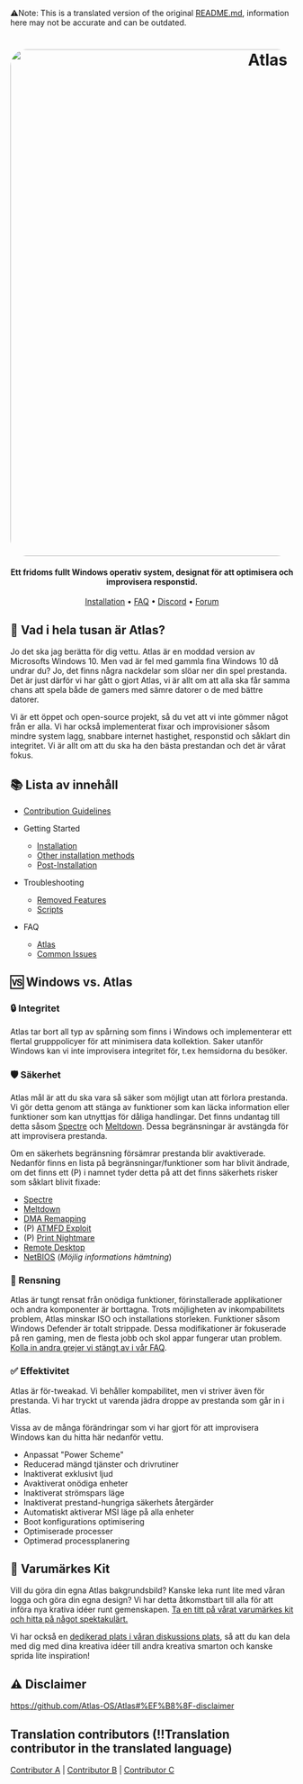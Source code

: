 ⚠️Note: This is a translated version of the original [README.md](https://github.com/Atlas-OS/Atlas/blob/main/README.md), information here may not be accurate and can be outdated.
<h1 align="center">
  <a href="http://atlasos.net"><img src="https://gcore.jsdelivr.net/gh/Atlas-OS/Atlas@main/img/banner.png" alt="Atlas" width="900" style="border-radius: 30px"></a>
</h1>

<h4 align="center">Ett fridoms fullt Windows operativ system, designat för att optimisera och improvisera responstid.</h4>

<p align="center">
  <a href="https://github.com/Atlas-OS/Atlas/wiki/2.-Installing">Installation</a>
  •
  <a href="https://github.com/Atlas-OS/Atlas/wiki/1.-FAQ#contents">FAQ</a>
  •
  <a href="https://discord.atlasos.net" target="_blank">Discord</a>
  •
  <a href="https://forum.atlasos.net">Forum</a>
</p>

## 🤔 **Vad i hela tusan är Atlas?**

Jo det ska jag berätta för dig vettu. Atlas är en moddad version av Microsofts Windows 10. Men vad är fel med gammla fina Windows 10 då undrar du? Jo, det finns några nackdelar som slöar ner din spel prestanda. Det är just därför vi har gått o gjort Atlas, vi är allt om att alla ska får samma chans att spela både de gamers med sämre datorer o de med bättre datorer.

Vi är ett öppet och open-source projekt, så du vet att vi inte gömmer något från er alla. Vi har också implementerat fixar och improvisioner såsom mindre system lagg, snabbare internet hastighet, responstid och såklart din integritet. Vi är allt om att du ska ha den bästa prestandan och det är vårat fokus.

## 📚 **Lista av innehåll**

- [Contribution Guidelines](https://docs.atlasos.net/contributions)

- Getting Started
  - [Installation](https://docs.atlasos.net/getting-started/installation)
  - [Other installation methods](https://docs.atlasos.net/getting-started/other-installation-methods/no-usb)
  - [Post-Installation](https://docs.atlasos.net/getting-started/post-installation/drivers)

- Troubleshooting
  - [Removed Features](https://docs.atlasos.net/troubleshooting/removed-features)
  - [Scripts](https://docs.atlasos.net/troubleshooting/scripts)

- FAQ
  - [Atlas](https://atlasos.net/faq)
  - [Common Issues](https://docs.atlasos.net/troubleshooting/common-issues/hyper-v/)
## 🆚 **Windows vs. Atlas**

### 🔒 Integritet
Atlas tar bort all typ av spårning som finns i Windows och implementerar ett flertal grupppolicyer för att minimisera data kollektion. Saker utanför Windows kan vi inte improvisera integritet för, t.ex hemsidorna du besöker.

### 🛡️ Säkerhet
Atlas mål är att du ska vara så säker som möjligt utan att förlora prestanda. Vi gör detta genom att stänga av funktioner som kan läcka information eller funktioner som kan utnyttjas för dåliga handlingar. Det finns undantag till detta såsom [Spectre](https://spectreattack.com/spectre.pdf) och [Meltdown](https://meltdownattack.com/meltdown.pdf). Dessa begränsningar är avstängda för att improvisera prestanda.

Om en säkerhets begränsning försämrar prestanda blir avaktiverade.
Nedanför finns en lista på begränsningar/funktioner som har blivit ändrade, om det finns ett (P) i namnet tyder detta på att det finns säkerhets risker som såklart blivit fixade:

- [Spectre](https://spectreattack.com/spectre.pdf)
- [Meltdown](https://meltdownattack.com/meltdown.pdf)
- [DMA Remapping](https://docs.microsoft.com/en-us/windows/security/information-protection/kernel-dma-protection-for-thunderbolt)
- (P) [ATMFD Exploit](https://msrc.microsoft.com/update-guide/en-US/vulnerability/CVE-2020-1020)
- (P) [Print Nightmare](https://us-cert.cisa.gov/ncas/current-activity/2021/06/30/printnightmare-critical-windows-print-spooler-vulnerability)
- [Remote Desktop](https://cve.mitre.org/cgi-bin/cvekey.cgi?keyword=Windows+Remote+Desktop)
- [NetBIOS](https://en.wikipedia.org/wiki/NetBIOS) (*Möjlig informations hämtning*)

### 🚀 Rensning
Atlas är tungt rensat från onödiga funktioner, förinstallerade applikationer och andra komponenter är borttagna. Trots möjligheten av inkompabilitets problem, Atlas minskar ISO och installations storleken. Funktioner såsom Windows Defender är totalt strippade. Dessa modifikationer är fokuserade på ren gaming, men de flesta jobb och skol appar fungerar utan problem. [Kolla in andra grejer vi stängt av i vår FAQ](https://github.com/Atlas-OS/Atlas/wiki/1.-FAQ#13-whats-removed-in-atlas-os).

### ✅ Effektivitet
Atlas är för-tweakad. Vi behåller kompabilitet, men vi striver även för prestanda. Vi har tryckt ut varenda jädra droppe av prestanda som går in i Atlas.

Vissa av de många förändringar som vi har gjort för att improvisera Windows kan du hitta här nedanför vettu.

- Anpassat "Power Scheme"
- Reducerad mängd tjänster och drivrutiner
- Inaktiverat exklusivt ljud
- Avaktiverat onödiga enheter
- Inaktiverat strömspars läge
- Inaktiverat prestand-hungriga säkerhets återgärder
- Automatiskt aktiverar MSI läge på alla enheter
- Boot konfigurations optimisering
- Optimiserade processer
- Optimerad processplanering

## 🎨 Varumärkes Kit

Vill du göra din egna Atlas bakgrundsbild? Kanske leka runt lite med våran logga och göra din egna design? Vi har detta åtkomstbart till alla för att införa nya krativa idéer runt gemenskapen. [Ta en titt på vårat varumärkes kit och hitta på något spektakulärt.](https://cdn.jsdelivr.net/gh/Atlas-OS/Atlas@main/img/brand-kit.zip)

Vi har också en [dedikerad plats i våran diskussions plats](https://github.com/Atlas-OS/Atlas/discussions/categories/community-artwork), så att du kan dela med dig med dina kreativa idéer till andra kreativa smarton och kanske sprida lite inspiration!

## ⚠️ Disclaimer
https://github.com/Atlas-OS/Atlas#%EF%B8%8F-disclaimer

## Translation contributors (!!Translation contributor in the translated language)
[Contributor A](https://github.com/A) |
[Contributor B](https://github.com/B) |
[Contributor C](https://github.com/C)
